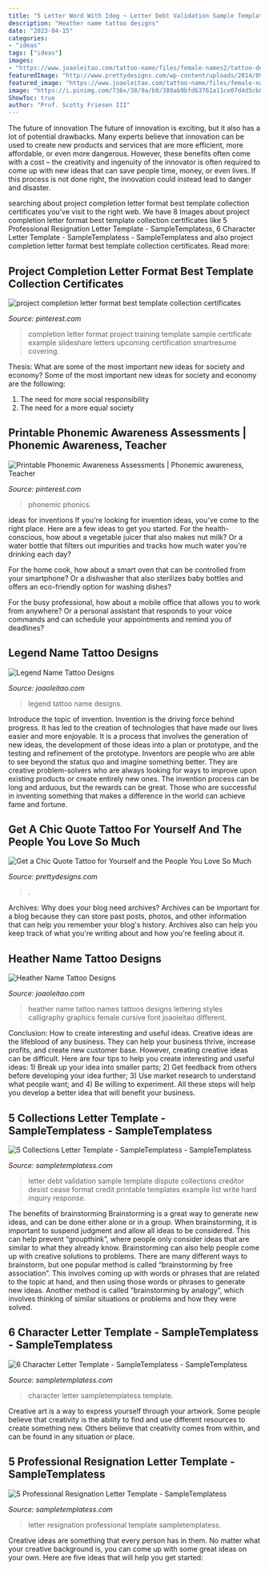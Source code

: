 ```yaml
---
title: "5 Letter Word With Ideg ~ Letter Debt Validation Sample Template Dispute Collections Creditor Desist Cease Format Credit Printable Templates Example List Write Hard Inquiry Response"
description: "Heather name tattoo designs"
date: "2023-04-15"
categories:
- "ideas"
tags: ["ideas"]
images:
- "https://www.joaoleitao.com/tattoo-name/files/female-names2/tattoo-design-name-heather-26.png"
featuredImage: "http://www.prettydesigns.com/wp-content/uploads/2014/09/Strength-Tattoo.jpg"
featured_image: "https://www.joaoleitao.com/tattoo-name/files/female-names2/tattoo-design-name-heather-26.png"
image: "https://i.pinimg.com/736x/38/9a/b9/389ab9bfd63761a11ce07d4d5cb83d65--phonemic-awareness-word-work.jpg"
ShowToc: true
author: "Prof. Scotty Friesen III"
---
```



The future of innovation
The future of innovation is exciting, but it also has a lot of potential drawbacks. Many experts believe that innovation can be used to create new products and services that are more efficient, more affordable, or even more dangerous. However, these benefits often come with a cost – the creativity and ingenuity of the innovator is often required to come up with new ideas that can save people time, money, or even lives. If this process is not done right, the innovation could instead lead to danger and disaster.

	

		
searching about project completion letter format best template collection certificates you've visit to the right web. We have 8 Images about project completion letter format best template collection certificates like 5 Professional Resignation Letter Template - SampleTemplatess, 6 Character Letter Template - SampleTemplatess - SampleTemplatess and also project completion letter format best template collection certificates. Read more:
		
    
## Project Completion Letter Format Best Template Collection Certificates

<img loading=lazy src="https://i.pinimg.com/736x/2f/93/52/2f935280869333efc53c37e16168a6d4.jpg" onerror="this.onerror=null;this.src='https://tse1.mm.bing.net/th?id=OIP.tc7r8YtREJHK1BL6j_UN-QHaKX&amp;pid=15.1';" alt="project completion letter format best template collection certificates">

_Source: pinterest.com_

>completion letter format project training template sample certificate example slideshare letters upcoming certification smartresume covering. 

	

Thesis: What are some of the most important new ideas for society and economy?
Some of the most important new ideas for society and economy are the following: 
1. The need for more social responsibility 
2. The need for a more equal society 

    
## Printable Phonemic Awareness Assessments | Phonemic Awareness, Teacher

<img loading=lazy src="https://i.pinimg.com/736x/38/9a/b9/389ab9bfd63761a11ce07d4d5cb83d65--phonemic-awareness-word-work.jpg" onerror="this.onerror=null;this.src='https://tse1.mm.bing.net/th?id=OIP.N3qu93RWpY4nMyXnLIDxdwHaJ4&amp;pid=15.1';" alt="Printable Phonemic Awareness Assessments | Phonemic awareness, Teacher">

_Source: pinterest.com_

>phonemic phonics. 

	

ideas for inventions
If you're looking for invention ideas, you've come to the right place. Here are a few ideas to get you started.
For the health-conscious, how about a vegetable juicer that also makes nut milk? Or a water bottle that filters out impurities and tracks how much water you're drinking each day?

For the home cook, how about a smart oven that can be controlled from your smartphone? Or a dishwasher that also sterilizes baby bottles and offers an eco-friendly option for washing dishes?

For the busy professional, how about a mobile office that allows you to work from anywhere? Or a personal assistant that responds to your voice commands and can schedule your appointments and remind you of deadlines?

    
## Legend Name Tattoo Designs

<img loading=lazy src="https://www.joaoleitao.com/tattoo-name/files/male-names3/tattoo-design-name-legend-03.png" onerror="this.onerror=null;this.src='https://tse1.mm.bing.net/th?id=OIP.E2fdBl-03y0ERC_sYBgxrwHaE6&amp;pid=15.1';" alt="Legend Name Tattoo Designs">

_Source: joaoleitao.com_

>legend tattoo name designs. 

	

Introduce the topic of invention.
Invention is the driving force behind progress. It has led to the creation of technologies that have made our lives easier and more enjoyable. It is a process that involves the generation of new ideas, the development of those ideas into a plan or prototype, and the testing and refinement of the prototype. Inventors are people who are able to see beyond the status quo and imagine something better. They are creative problem-solvers who are always looking for ways to improve upon existing products or create entirely new ones. The invention process can be long and arduous, but the rewards can be great. Those who are successful in inventing something that makes a difference in the world can achieve fame and fortune.

    
## Get A Chic Quote Tattoo For Yourself And The People You Love So Much

<img loading=lazy src="http://www.prettydesigns.com/wp-content/uploads/2014/09/Strength-Tattoo.jpg" onerror="this.onerror=null;this.src='https://tse4.mm.bing.net/th?id=OIP.YSeLCVdJ9jeoKY_WbHIHyAHaHa&amp;pid=15.1';" alt="Get a Chic Quote Tattoo for Yourself and the People You Love So Much">

_Source: prettydesigns.com_

>. 

	

Archives: Why does your blog need archives?
Archives can be important for a blog because they can store past posts, photos, and other information that can help you remember your blog's history. Archives also can help you keep track of what you're writing about and how you're feeling about it.

    
## Heather Name Tattoo Designs

<img loading=lazy src="https://www.joaoleitao.com/tattoo-name/files/female-names2/tattoo-design-name-heather-26.png" onerror="this.onerror=null;this.src='https://tse2.mm.bing.net/th?id=OIP.WlcDwjKzJ0zCBVE2FwgcaQHaET&amp;pid=15.1';" alt="Heather Name Tattoo Designs">

_Source: joaoleitao.com_

>heather name tattoo names tattoos designs lettering styles calligraphy graphics female cursive font joaoleitao different. 

	

Conclusion: How to create interesting and useful ideas.
Creative ideas are the lifeblood of any business. They can help your business thrive, increase profits, and create new customer base. However, creating creative ideas can be difficult. Here are four tips to help you create interesting and useful ideas: 1) Break up your idea into smaller parts; 2) Get feedback from others before developing your idea further; 3) Use market research to understand what people want; and 4) Be willing to experiment. All these steps will help you develop a better idea that will benefit your business.

    
## 5 Collections Letter Template - SampleTemplatess - SampleTemplatess

<img loading=lazy src="http://www.sampletemplatess.com/wp-content/uploads/2018/02/collections-letter-template-duiok-luxury-cease-and-desist-letter-sample-printable-santa-wish-list-of-collections-letter-template-fbdue.jpg" onerror="this.onerror=null;this.src='https://tse1.mm.bing.net/th?id=OIP.SKuWRh8IcINasPKsPETxWQHaJr&amp;pid=15.1';" alt="5 Collections Letter Template - SampleTemplatess - SampleTemplatess">

_Source: sampletemplatess.com_

>letter debt validation sample template dispute collections creditor desist cease format credit printable templates example list write hard inquiry response. 

	

The benefits of brainstorming
Brainstorming is a great way to generate new ideas, and can be done either alone or in a group. When brainstorming, it is important to suspend judgment and allow all ideas to be considered. This can help prevent “groupthink”, where people only consider ideas that are similar to what they already know. Brainstorming can also help people come up with creative solutions to problems.
There are many different ways to brainstorm, but one popular method is called “brainstorming by free association”. This involves coming up with words or phrases that are related to the topic at hand, and then using those words or phrases to generate new ideas. Another method is called “brainstorming by analogy”, which involves thinking of similar situations or problems and how they were solved.

    
## 6 Character Letter Template - SampleTemplatess - SampleTemplatess

<img loading=lazy src="http://www.sampletemplatess.com/wp-content/uploads/2018/02/character-letter-template-wzvvl-unique-10-moral-character-letter-of-character-letter-template-erahw.jpg" onerror="this.onerror=null;this.src='https://tse2.mm.bing.net/th?id=OIP.h0Y_-g4P0tPTNDEm8WTSEwHaFQ&amp;pid=15.1';" alt="6 Character Letter Template - SampleTemplatess - SampleTemplatess">

_Source: sampletemplatess.com_

>character letter sampletemplatess template. 

	

Creative art is a way to express yourself through your artwork. Some people believe that creativity is the ability to find and use different resources to create something new. Others believe that creativity comes from within, and can be found in any situation or place.

    
## 5 Professional Resignation Letter Template - SampleTemplatess

<img loading=lazy src="http://www.sampletemplatess.com/wp-content/uploads/2018/03/professional-resignation-letter-template-1hgkf-ideas-best-25-resignation-letter-ideas-on-pinterest-of-professional-resignation-letter-template-fhvts.jpg" onerror="this.onerror=null;this.src='https://tse4.mm.bing.net/th?id=OIP.pihRU8hOE4qx-Pd3M0j8xwHaKP&amp;pid=15.1';" alt="5 Professional Resignation Letter Template - SampleTemplatess">

_Source: sampletemplatess.com_

>letter resignation professional template sampletemplatess. 

	

Creative ideas are something that every person has in them. No matter what your creative background is, you can come up with some great ideas on your own. Here are five ideas that will help you get started: 

